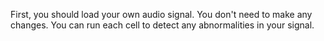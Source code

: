 First, you should load your own audio signal. 
You don't need to make any changes. 
You can run each cell to detect any abnormalities in your signal.
